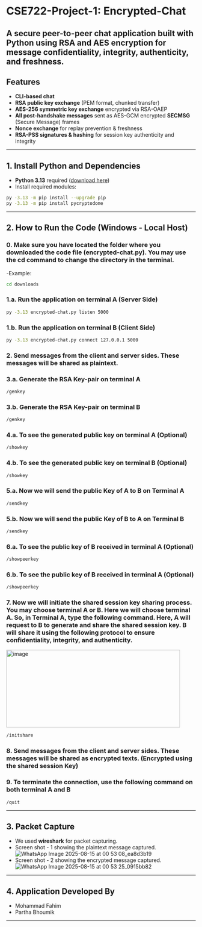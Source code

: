 # CSE722-Project-1: Encrypted-Chat

A secure peer-to-peer chat application built with Python using **RSA** and **AES** encryption for message confidentiality, integrity, authenticity, and freshness. 
---

## Features
- **CLI-based chat** 
- **RSA public key exchange** (PEM format, chunked transfer)
- **AES-256 symmetric key exchange** encrypted via RSA-OAEP
- **All post-handshake messages** sent as AES-GCM encrypted **SECMSG** (Secure Message) frames
- **Nonce exchange** for replay prevention & freshness
- **RSA-PSS signatures & hashing** for session key authenticity and integrity

---


## 1. Install Python and Dependencies

- **Python 3.13** required ([download here](https://www.python.org/downloads/))
- Install required modules:

```bash
py -3.13 -m pip install --upgrade pip
py -3.13 -m pip install pycryptodome
```

---

## 2. How to Run the Code (Windows - Local Host)

### 0. Make sure you have located the folder where you downloaded the code file (encrypted-chat.py). You may use the cd command to change the directory in the terminal.
-Example:
```bash
cd downloads
```
### 1.a. Run the application on terminal A (Server Side)
```bash
py -3.13 encrypted-chat.py listen 5000
```

### 1.b. Run the application on terminal B (Client Side)
```bash
py -3.13 encrypted-chat.py connect 127.0.0.1 5000
```

### 2. Send messages from the client and server sides. These messages will be shared as plaintext. 

### 3.a. Generate the RSA Key-pair on terminal A
```bash
/genkey 
```

### 3.b. Generate the RSA Key-pair on terminal B
```bash
/genkey 
```
### 4.a. To see the generated public key on terminal A (Optional)
```bash
/showkey
```

### 4.b. To see the generated public key on terminal B (Optional)
```bash
/showkey 
```

### 5.a. Now we will send the public Key of A to B on Terminal A
```bash
/sendkey
```

### 5.b. Now we will send the public Key of B to A on Terminal B
```bash
/sendkey
```
### 6.a. To see the public key of B received in terminal A (Optional)
```bash
/showpeerkey
```

### 6.b.  To see the public key of B received in terminal A (Optional)
```bash
/showpeerkey 
```

### 7. Now we will initiate the shared session key sharing process. You may choose terminal A or B. Here we will choose terminal A. So, in Terminal A, type the following command. Here, A will request to B to generate and share the shared session key. B will share it using the following protocol to ensure confidentiality, integrity, and authenticity. 
<img width="462" height="206" alt="image" src="https://github.com/user-attachments/assets/ebbf3306-3808-4bbd-b58a-8f7f33e84933" />

```bash
/initshare
```
### 8. Send messages from the client and server sides. These messages will be shared as encrypted texts. (Encrypted using the shared session Key)

### 9. To terminate the connection, use the following command on both terminal A and B
```bash
/quit
```

---
## 3. Packet Capture

- We used **wireshark** for packet capturing.
- Screen shot - 1 showing the plaintext message captured.
![WhatsApp Image 2025-08-15 at 00 53 08_ea8d3b19](https://github.com/user-attachments/assets/d46270c2-c186-4acc-982d-f24c9d8cbf76)
- Screen shot - 2 showing the encrypted message captured.
![WhatsApp Image 2025-08-15 at 00 53 25_0915bb82](https://github.com/user-attachments/assets/79cd1fbd-a1fa-4dec-a632-dda56ad818ba)

---

## 4. Application Developed By

- Mohammad Fahim
- Partha Bhoumik

---

